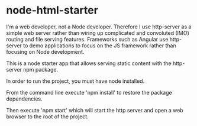 # node-html-starter

I'm a web developer, not a Node developer. Therefore I use http-server as a simple web server rather than wiring up complicated and convoluted (IMO) routing and file serving features. Frameworks such as Angular use http-server to demo applications to focus on the JS framework rather than focusing on Node development.

This is a node starter app that allows serving static content with the http-server npm package.

In order to run the project, you must have node installed.

From the command line execute 'npm install' to restore the package dependencies.

Then execute 'npm start' which will start the http server and open a web browser to the root of the project.
